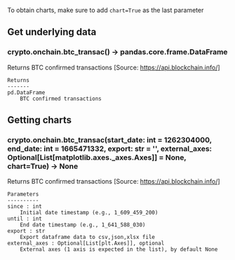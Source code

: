 To obtain charts, make sure to add `chart=True` as the last parameter

## Get underlying data 
### crypto.onchain.btc_transac() -> pandas.core.frame.DataFrame

Returns BTC confirmed transactions [Source: https://api.blockchain.info/]

    Returns
    -------
    pd.DataFrame
        BTC confirmed transactions

## Getting charts 
### crypto.onchain.btc_transac(start_date: int = 1262304000, end_date: int = 1665471332, export: str = '', external_axes: Optional[List[matplotlib.axes._axes.Axes]] = None, chart=True) -> None

Returns BTC confirmed transactions [Source: https://api.blockchain.info/]

    Parameters
    ----------
    since : int
        Initial date timestamp (e.g., 1_609_459_200)
    until : int
        End date timestamp (e.g., 1_641_588_030)
    export : str
        Export dataframe data to csv,json,xlsx file
    external_axes : Optional[List[plt.Axes]], optional
        External axes (1 axis is expected in the list), by default None
